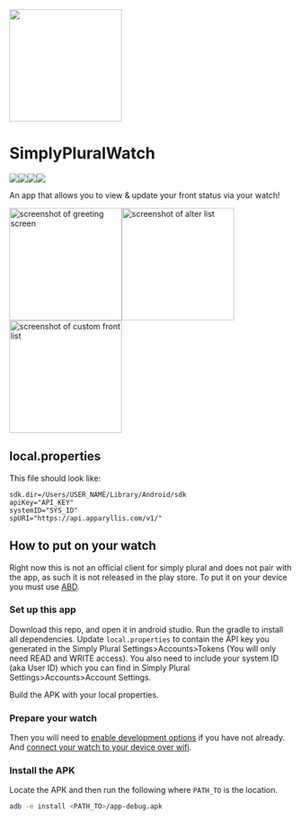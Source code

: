 <img src="https://raw.githubusercontent.com/jakethedog104/SimplyPluralWatch/5091a2f2a16195128145aa55717cb5d95f0f7765/simplypluralwatch.svg" width="200px">

# SimplyPluralWatch

<img src="https://img.shields.io/badge/Kotlin-B125EA?style=for-the-badge&logo=kotlin&logoColor=white"><img src="https://img.shields.io/badge/Android_Studio-3DDC84?style=for-the-badge&logo=android-studio&logoColor=white"><img src="https://img.shields.io/badge/-Wear%20OS-4285F4?style=for-the-badge&logo=wear-os&logoColor=white"><a href="https://discord.gg/hcWGEJVFQb"><img src="https://img.shields.io/badge/Discord-5865F2?style=for-the-badge&logo=discord&logoColor=white"></a>

An app that allows you to view & update your front status via your watch!

<img src="https://raw.githubusercontent.com/jakethedog104/SimplyPluralWatch/refs/heads/main/screenshots/sample_greeting.png" alt="screenshot of greeting screen" width="200px"><img src="https://raw.githubusercontent.com/jakethedog104/SimplyPluralWatch/refs/heads/main/screenshots/sample_alter.png" alt="screenshot of alter list" width="200px"><img src="https://raw.githubusercontent.com/jakethedog104/SimplyPluralWatch/refs/heads/main/screenshots/sample_custom.png" alt="screenshot of custom front list" width="200px">

## local.properties
This file should look like:

```
sdk.dir=/Users/USER_NAME/Library/Android/sdk
apiKey="API_KEY"
systemID="SYS_ID"
spURI="https://api.apparyllis.com/v1/"
```

## How to put on your watch

Right now this is not an official client for simply plural and does not pair with the app, as such it is not released in the play store. To put it on your device you must use [ABD](https://developer.android.com/tools/adb).

### Set up this app

Download this repo, and open it in android studio. Run the gradle to install all dependencies. Update `local.properties` to contain the API key you generated in the Simply Plural Settings>Accounts>Tokens (You will only need READ and WRITE access). You also need to include your system ID (aka User ID) which you can find in Simply Plural Settings>Accounts>Account Settings.

Build the APK with your local properties.

### Prepare your watch

Then you will need to [enable development options](https://developer.android.com/training/wearables/get-started/debugging#enable-dev-options) if you have not already.
And [connect your watch to your device over wifi](https://developer.android.com/training/wearables/get-started/debugging#wifi-debugging).

### Install the APK

Locate the APK and then run the following where `PATH_TO` is the location.

```sh
adb -e install <PATH_TO>/app-debug.apk
```
